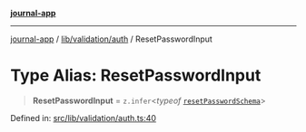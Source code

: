 [**journal-app**](../../../../README.md)

***

[journal-app](../../../../modules.md) / [lib/validation/auth](../README.md) / ResetPasswordInput

# Type Alias: ResetPasswordInput

> **ResetPasswordInput** = `z.infer`\<*typeof* [`resetPasswordSchema`](../variables/resetPasswordSchema.md)\>

Defined in: [src/lib/validation/auth.ts:40](https://github.com/FullStackExam/shamiri-journaling/blob/2429a79bf524ec1d1bc42e8c42aa2b20457e1d23/src/lib/validation/auth.ts#L40)
